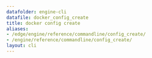 ```yaml
---
datafolder: engine-cli
datafile: docker_config_create
title: docker config create
aliases:
- /edge/engine/reference/commandline/config_create/
- /engine/reference/commandline/config_create/
layout: cli
---
```


<!--
This page is automatically generated from Docker's source code. If you want to
suggest a change to the text that appears here, open a ticket or pull request
in the source repository on GitHub:

https://github.com/docker/cli
-->
